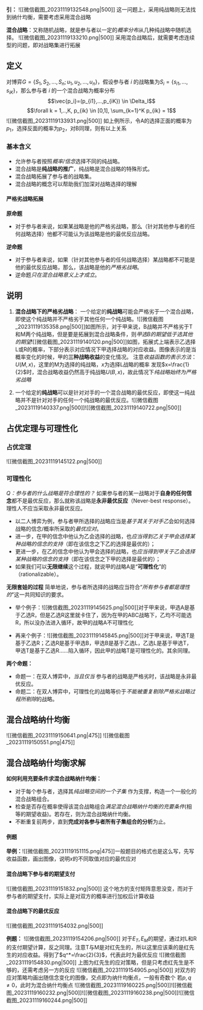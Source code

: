 **引：**
![[微信截图_20231119132548.png|500]]
这一问题上，采用纯战略则无法找到纳什均衡，需要考虑采用混合战略

**混合战略**：又称随机战略，就是参与者以一定的*概率分布*从几种纯战略中随机选择。
![[微信截图_20231119133210.png|500]]
采用混合战略后，就需要考虑连续型的问题，即对战略集进行拓展

## 定义
对博弈$G=\{S_1, S_2,...,S_n;u_1, u_2, ..., u_n\}$，假设参与者 $i$ 的战略集为$S_i = \{s_{i1},...,s_{iK}\}$，那么参与者 $i$ 的一个混合战略为概率分布$$\vec{p_i}=(p_{i1},...,p_{iK}) \in \Delta_I$$$$\forall k = 1,..,K, p_{ik} \in [0,1], \sum_{k=1}^K p_{ik} = 1$$
![[微信截图_20231119133931.png|500]]
如上例所示，令A的选择正面的概率为$p_1$，选择反面的概率为$p_2$，对B同理，则有以上关系

### 基本含义
- 允许参与者按照*概率/信念*选择不同的纯战略。
- 混合战略是**纯战略的推广**，纯战略是混合战略的特殊形式。
- 混合战略拓展了参与者的战略集。
- 混合战略的概念可以帮助我们加深对战略选择的理解

#### 严格劣战略拓展
**原命题**
- 对于参与者来说，如果某战略是他的严格劣战略，那么（针对其他参与者的任何战略选择）他都不可能认为该战略是他的最优反应战略。

**逆命题**
- 对于参与者来说，如果（针对其他参与者的任何战略选择）某战略都不可能是他的最优反应战略，那么，该战略是他的*严格劣战略*。
- 逆命题*只在混合战略意义上才成立*。

## 说明
1. **混合战略下的严格劣战略**：
	一个给定的**纯战略**可能会严格劣于一个混合战略，即使这个纯战略并不严格劣于其他任何一个纯战略。![[微信截图_20231119135358.png|500]]如图所示，对于甲来说，B战略并不严格劣于T和M两个纯战略，但是要是拓展到混合战略条件，则*甲选B的期望低于选其他的期望*![[微信截图_20231119140120.png|500]]如图，拓展式上端表示乙选择L或R的概率，下部分表示对应情况下甲选择战略的对应收益。图像表示的是当概率变化的时候，甲的**三种战略收益**的变化情况。
	注意*收益函数的表示方法*：$U(M,x)$，这里的M为选择的纯战略，$x$为选择L战略的概率
	发现$x=\frac{1}{2}$时，混合战略收益仍然高于纯战略$U(B,x)$，故此情况下*纯战略始终为严格劣战略*

2. 一个给定的**纯战略**可以是针对对手的一个混合战略的最优反应，即使这一纯战略并不是针对对手的任何一个纯战略的最优反应。![[微信截图_20231119140337.png|500]]![[微信截图_20231119140722.png|500]]
## 占优定理与可理性化
### 占优定理
![[微信截图_20231119145122.png|500]]
### 可理性化
*Q：参与者的什么战略是符合理性的？*
	如果参与者的某一战略对于**自身的任何信念**都不是最优反应，那么就称该战略是**永非最优反应**（Never-best response）。
	理性人不应当采取永非最优反应。

- 以二人博弈为例，参与者甲所选择的战略应当是*基于其关于对手乙*会如何选择战略的信念/概率所采取的*最优应对*。
- 进一步，在甲的信念中他认为乙会选择的战略，也*应当得到乙关于甲会选择某种战略的信念的支持*（即在该信念之下乙的选择是最优的）；
- 更进一步，在乙的信念中他认为甲会选择的战略，也*应当得到甲关于乙会选择某种战略的信念的支持*（即在该信念之下甲的选择是最优的）；
- 如果我们可以**无限继续**这个过程，就说甲的战略A是“**可理性化**”的（rationalizable）。

**无限套娃的过程**
简单地说，参与者所选择的战略应当符合“*所有参与者都是理性的*”这一共同知识的要求。

- 举个例子：![[微信截图_20231119145625.png|500]]对于甲来说，甲选A是基于乙选R，但是乙选R这里就卡住了，因为在甲的ABC战略下，乙均不可能选R，所以没办法进入循环，故甲的战略A不可理性化

- 再来个例子：![[微信截图_20231119145845.png|500]]对于甲来说，甲选T是基于乙选R；乙选R是基于甲选B，甲选B是基于乙选L，乙选L是基于甲选T，甲选T是基于乙选R......陷入循环，因此甲的战略T是可理性化的。其余同理。

**两个命题：**
- 命题一：在双人博弈中，*当且仅当* 参与者的战略是严格劣时，该战略是永非最优反应。
- 命题二：在双人博弈中，可理性化的战略等价于*不能被重复剔除严格劣战略过程所剔除*的战略。

## 混合战略纳什均衡
![[微信截图_20231119150641.png|475]]
![[微信截图_20231119150551.png|475]]
## 混合战略纳什均衡求解

**如何利用充要条件求混合战略纳什均衡：**
- 对于每个参与者，选择其*纯战略空间的一个子集* 作为支撑，构造一个一般化的混合战略组合。
- 检查是否存在概率使得该混合战略组合*满足混合战略纳什均衡的充要条件*(相等的期望收益)。若存在，则为混合战略纳什均衡。
- 不断重复前两步，直到**完成对各参与者所有子集组合的分析**为止。

#### 例题
**举例：**![[微信截图_20231119151115.png|475]]一般题目的格式也是这么写，先写收益函数，画出图像，说明$x$的不同取值对应的最优应对

#### 混合战略下参与者的期望支付
![[微信截图_20231119151832.png|500]]
这个地方的支付矩阵意思没变，而对于参与者的期望支付，实际上是对双方的概率进行加权后计算收益

#### 混合战略下的最优反应
![[微信截图_20231119154032.png|500]]

**例题：**
![[微信截图_20231119154206.png|500]]
对于$E_T, E_M$的期望，通过对L和R的支付期望计算，反之同理。注意T与M是对红先生的，所以这里应该乘的是红先生的对应收益。得到了$q^*=\frac{2}{3}$，代表此时为最优反应
![[微信截图_20231119154830.png|500]]
上图为红先生的应对策略，但是只考虑红先生是不够的，还需考虑另一方的反应
![[微信截图_20231119154905.png|500]]
对双方的应对策略均画出随信念变化的图像，交点即为纳什均衡点，一般有奇数个
若$p,q \not = 0$，此时为混合纳什均衡点
![[微信截图_20231119160225.png|500]]![[微信截图_20231119160232.png|500]]![[微信截图_20231119160238.png|500]]![[微信截图_20231119160244.png|500]]
